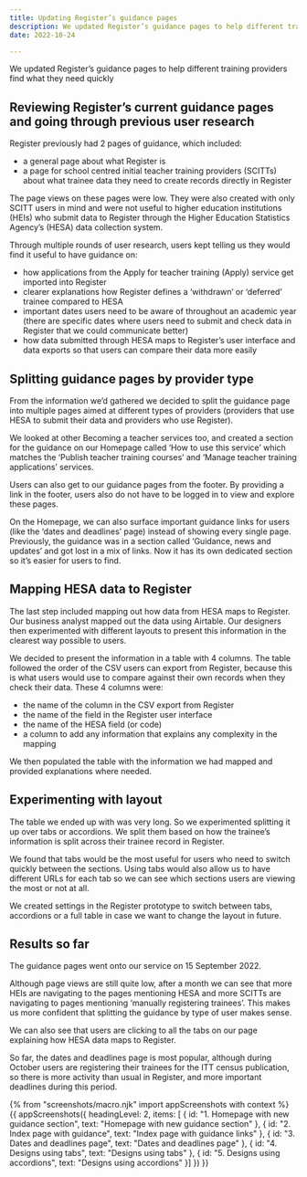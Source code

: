 ```yaml
---
title: Updating Register’s guidance pages
description: We updated Register’s guidance pages to help different training providers find what they need quickly
date: 2022-10-24

---
```


We updated Register’s guidance pages to help different training providers find what they need quickly

## Reviewing Register’s current guidance pages and going through previous user research

Register previously had 2 pages of guidance, which included:

- a general page about what Register is
- a page for school centred initial teacher training providers (SCITTs) about what trainee data they need to create records directly in Register

The page views on these pages were low. They were also created with only SCITT users in mind and were not useful to higher education institutions (HEIs) who submit data to Register through the Higher Education Statistics Agency’s (HESA) data collection system.

Through multiple rounds of user research, users kept telling us they would find it useful to have guidance on:

- how applications from the Apply for teacher training (Apply) service get imported into Register
- clearer explanations how Register defines a ‘withdrawn‘ or ‘deferred‘ trainee compared to HESA
- important dates users need to be aware of throughout an academic year (there are specific dates where users need to submit and check data in Register that we could communicate better)
- how data submitted through HESA maps to Register’s user interface  and data exports so that users can compare their data more easily

## Splitting guidance pages by provider type

From the information we’d gathered we decided to split the guidance page into multiple pages aimed at different types of providers (providers that use HESA to submit their data and providers who use Register).

We looked at other Becoming a teacher services too, and created a section for the guidance on our Homepage called ‘How to use this service’ which matches the ‘Publish teacher training courses’ and ‘Manage teacher training applications’ services.

Users can also get to our guidance pages from the footer. By providing a link in the footer, users also do not have to be logged in to view and explore these pages.

On the Homepage, we can also surface important guidance links for users (like the ‘dates and deadlines’ page) instead of showing every single page. Previously, the guidance was in a section called ‘Guidance, news and updates’ and got lost in a mix of links. Now it has its own dedicated section so it’s easier for users to find.

## Mapping HESA data to Register

The last step included mapping out how data from HESA maps to Register. Our business analyst mapped out the data using Airtable. Our designers then experimented with different layouts to present this information in the clearest way possible to users.

We decided to present the information in a table with 4 columns. The table followed the order of the CSV users can export from Register, because this is what users would use to compare against their own records when they check their data. These 4 columns were:

- the name of the column in the CSV export from Register
- the name of the field in the Register user interface
- the name of the HESA field (or code)
- a column to add any information that explains any complexity in the mapping

We then populated the table with the information we had mapped and provided explanations where needed.

## Experimenting with layout

The table we ended up with was very long. So we experimented splitting it up over tabs or accordions. We split them based on how the trainee’s information is split across their trainee record in Register.

We found that tabs would be the most useful for users who need to switch quickly between the sections. Using tabs would also allow us to have different URLs for each tab so we can see which sections users are viewing the most or not at all.

We created settings in the Register prototype to switch between tabs, accordions or a full table in case we want to change the layout in future.

## Results so far

The guidance pages went onto our service on 15 September 2022.

Although page views are still quite low, after a month we can see that more HEIs are navigating to the pages mentioning HESA and more SCITTs are navigating to pages mentioning ‘manually registering trainees’. This makes us more confident that splitting the guidance by type of user makes sense.

We can also see that users are clicking to all the tabs on our page explaining how HESA data maps to Register.

So far, the dates and deadlines page is most popular, although during October users are registering their trainees for the ITT census publication, so there is more activity than usual in Register, and more important deadlines during this period.

{% from "screenshots/macro.njk" import appScreenshots with context %}
{{ appScreenshots({
  headingLevel: 2,
  items: [
  {
    id: "1. Homepage with new guidance section",
    text: "Homepage with new guidance section"
  },
  {
    id: "2. Index page with guidance",
    text: "Index page with guidance links"
  },
  {
    id: "3. Dates and deadlines page",
    text: "Dates and deadlines page"
  },
  {
    id: "4. Designs using tabs",
    text: "Designs using tabs"
  },
  {
    id: "5. Designs using accordions",
    text: "Designs using accordions"
  }]
}) }}
